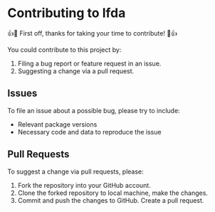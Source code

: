 # Contributing to lfda

:+1::tada: First off, thanks for taking your time to contribute! :tada::+1:

You could contribute to this project by:

1. Filing a bug report or feature request in an issue.
2. Suggesting a change via a pull request.

## Issues

To file an issue about a possible bug, please try to include:

- Relevant package versions
- Necessary code and data to reproduce the issue

## Pull Requests

To suggest a change via pull requests, please:

1. Fork the repository into your GitHub account.
2. Clone the forked repository to local machine, make the changes.
3. Commit and push the changes to GitHub. Create a pull request.
